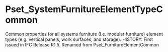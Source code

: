 # Pset_SystemFurnitureElementTypeCommon

Common properties for all systems furniture (I.e. modular furniture) element types (e.g. vertical panels, work surfaces, and storage). HISTORY: First issued in IFC Release R1.5. Renamed from Pset_FurnitureElementCommon
